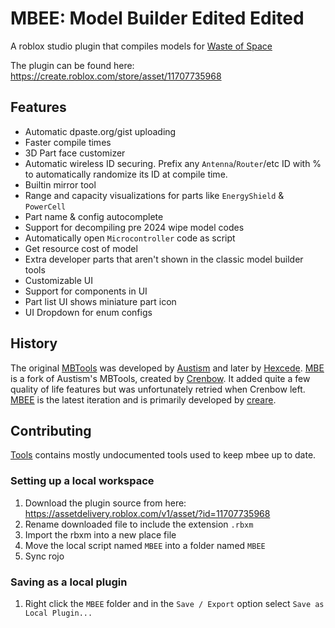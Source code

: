 # MBEE: Model Builder Edited Edited

A roblox studio plugin that compiles models for [Waste of Space](https://www.roblox.com/games/4490046941)

The plugin can be found here: <https://create.roblox.com/store/asset/11707735968>

## Features

- Automatic dpaste.org/gist uploading
- Faster compile times
- 3D Part face customizer
- Automatic wireless ID securing. Prefix any `Antenna`/`Router`/etc ID with % to automatically randomize its ID at compile time.
- Builtin mirror tool
- Range and capacity visualizations for parts like `EnergyShield` & `PowerCell`
- Part name & config autocomplete
- Support for decompiling pre 2024 wipe model codes
- Automatically open `Microcontroller` code as script
- Get resource cost of model
- Extra developer parts that aren't shown in the classic model builder tools
- Customizable UI
- Support for components in UI
- Part list UI shows miniature part icon
- UI Dropdown for enum configs

## History

The original [MBTools](https://create.roblox.com/store/asset/6724254977) was developed by [Austism](https://www.roblox.com/users/52134822/profile) and later by [Hexcede](https://www.roblox.com/users/35904028/profile).
[MBE](https://www.roblox.com/library/10075508989/WoS-MBTools-EDITED) is a fork of Austism's MBTools, created by [Crenbow](https://www.roblox.com/users/306951138/profile/). It added quite a few quality of life features but was unfortunately retried when Crenbow left. [MBEE](https://create.roblox.com/store/asset/11707735968) is the latest iteration and is primarily developed by [creare](https://www.roblox.com/users/857491600/profile).

## Contributing

[Tools](https://github.com/1-creare-1/wos-mbee/tree/main/tools) contains mostly undocumented tools used to keep mbee up to date.

### Setting up a local workspace

1. Download the plugin source from here: <https://assetdelivery.roblox.com/v1/asset/?id=11707735968>
2. Rename downloaded file to include the extension `.rbxm`
3. Import the rbxm into a new place file
4. Move the local script named `MBEE` into a folder named `MBEE`
5. Sync rojo

### Saving as a local plugin

1. Right click the `MBEE` folder and in the `Save / Export` option select `Save as Local Plugin...`
